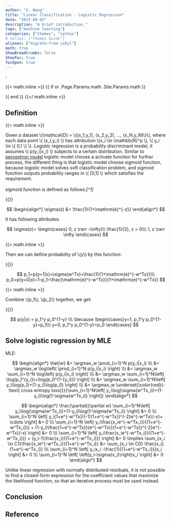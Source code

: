 ```yaml
---
author: "X. Wang"
title: "Linear Classification - Logistic Regression"
date: "2023-09-02"
description: "A brief introduction."
tags: ["machine learning"]
categories: ["themes", "syntax"]
# series: ["Themes Guide"]
aliases: ["migrate-from-jekyl"]
math: true
ShowBreadCrumbs: false
ShowToc: true
TocOpen: true
---
```


:                                                         

{{< math.inline >}}
{{ if or .Page.Params.math .Site.Params.math }}

<!-- KaTeX -->
<!-- <link rel="stylesheet" href="https://cdn.jsdelivr.net/npm/katex@0.11.1/dist/katex.min.css" integrity="sha384-zB1R0rpPzHqg7Kpt0Aljp8JPLqbXI3bhnPWROx27a9N0Ll6ZP/+DiW/UqRcLbRjq" crossorigin="anonymous">
<script defer src="https://cdn.jsdelivr.net/npm/katex@0.11.1/dist/katex.min.js" integrity="sha384-y23I5Q6l+B6vatafAwxRu/0oK/79VlbSz7Q9aiSZUvyWYIYsd+qj+o24G5ZU2zJz" crossorigin="anonymous"></script>
<script defer src="https://cdn.jsdelivr.net/npm/katex@0.11.1/dist/contrib/auto-render.min.js" integrity="sha384-kWPLUVMOks5AQFrykwIup5lo0m3iMkkHrD0uJ4H5cjeGihAutqP0yW0J6dpFiVkI" crossorigin="anonymous" onload="renderMathInElement(document.body);"></script> -->
<link rel="stylesheet" href="https://cdn.jsdelivr.net/npm/katex@0.16.8/dist/katex.min.css" integrity="sha384-GvrOXuhMATgEsSwCs4smul74iXGOixntILdUW9XmUC6+HX0sLNAK3q71HotJqlAn" crossorigin="anonymous">

<!-- The loading of KaTeX is deferred to speed up page rendering -->
<script defer src="https://cdn.jsdelivr.net/npm/katex@0.16.8/dist/katex.min.js" integrity="sha384-cpW21h6RZv/phavutF+AuVYrr+dA8xD9zs6FwLpaCct6O9ctzYFfFr4dgmgccOTx" crossorigin="anonymous"></script>

<!-- To automatically render math in text elements, include the auto-render extension: -->
<script defer src="https://cdn.jsdelivr.net/npm/katex@0.16.8/dist/contrib/auto-render.min.js" integrity="sha384-+VBxd3r6XgURycqtZ117nYw44OOcIax56Z4dCRWbxyPt0Koah1uHoK0o4+/RRE05" crossorigin="anonymous"
    onload="renderMathInElement(document.body);"></script>
{{ end }}
{{</ math.inline >}}

<style>
    /* Set the font size of all math elements to 16px */
    .katex {
        font-size: 16px !important;
    }
</style>
## Definition

{{< math.inline >}}
<p>
Given a dataset \(\mathcal{D} = \{(x_1,y_1), (x_2,y_2), ..., (x_N,y_N)\}\), where each data point \( (x_i,y_i) \) has attribution \(x_i \in \mathbb{R}^p \), \( y_i \in \{ 0,1 \} \). Logistic regression is a probability discriminant model, it assumes \( p(y_i|x_i) \) subjects to a certain distribution. Similar to <a href="https://tirmisula.github.io/posts/perceptron/">perceptron model</a> logistic model choose a activate function for further process, the different thing is that logistic model choose sigmoid function, because logistic model solves soft classification problem, and sigmoid function outputs probability ranges in \( [0,1] \) which satisfies the requirement.
<br/>
<br/>
sigmoid function is defined as follows:<cite>[^1]</cite>
</p>
{{</ math.inline >}}

$$
\begin{align*}
\sigma(z) &= \frac{1}{1+\mathrm{e}^{-z}}
\end{align*}
$$

It has following attributes:

$$
\sigma(z)=
\begin{cases}
0, z \rarr -\infty\\\
\frac{1}{2}, z = 0\\\
1, z \rarr \infty
\end{cases}
$$

 
 {{< math.inline >}}
<p>
Then we can define probability of \(y\) by this function:
</p>
{{</ math.inline >}}

$$
p_1=p(y=1|x)=\sigma(w^Tx)=\frac{1}{1+\mathrm{e}^{-w^Tx}}\\\
p_0=p(y=0|x)=1-p_1=\frac{\mathrm{e}^{-w^Tx}}{1+\mathrm{e}^{-w^Tx}}
$$

{{< math.inline >}}
<p>
Combine \(p_1\), \(p_2\) together, we get:
</p>
{{</ math.inline >}}

$$
p(y|x) = p_1^y p_0^{1-y} \\\
\because
\begin{cases}y=1, p_1^y p_0^{1-y}=p_1\\\
y=0, p_1^y p_0^{1-y}=p_0
\end{cases}
$$

## Solve logistic regression by MLE

MLE:

$$
\begin{align*}
\hat{w} &= \argmax_w \prod_{i=1}^N p(y_i|x_i) \\\
&= \argmax_w \log\left( \prod_{i=1}^N p(y_i|x_i) \right) \\\
&= \argmax_w \sum_{i=1}^N \log\left( p(y_i|x_i) \right) \\\
&= \argmax_w \sum_{i=1}^N\left[ \log(p_1^{y_i})+\log(p_0^{1-{y_i}}) \right] \\\
&= \argmax_w \sum_{i=1}^N\left[ y_i\log(p_1)+(1-y_i)\log(p_0) \right] \\\
&= \argmax_w \underset{\color{red}{-\text{ cross entropy loss}}}{\sum_{i=1}^N\left[ y_i\log(\sigma(w^Tx_i))+(1-y_i)\log(1-\sigma(w^Tx_i)) \right]}
\end{align*}
$$

$$
\begin{align*}
\frac{\partial}{\partial w} \sum_{i=1}^N\left[ y_i\log(\sigma(w^Tx_i))+(1-y_i)\log(1-\sigma(w^Tx_i)) \right] &= 0 \\\
\sum_{i=1}^N \left[ y_i(1+e^{-w^Tx})(-1)(1+e^{-w^Tx})^{-2}e^{-w^Tx}(-x)+ \cdots \right] &= 0 \\\
\sum_{i=1}^N \left[ y_i\frac{x_ie^{-w^Tx_i}}{(1+e^{-w^Tx_i})} + (1-y_i)\frac{1+e^{-w^Tx}}{e^{-w^Tx}}(1+e^{-w^Tx})^{-2}e^{-w^Tx}(-x) \right] &= 0 \\\
\sum_{i=1}^N \left[ y_i\frac{x_ie^{-w^Tx_i}}{(1+e^{-w^Tx_i})} + (y_i-1)\frac{x_i}{(1+e^{-w^Tx_i})} \right] &= 0 \implies
\sum_{x_i \in C1}\frac{x_ie^{-w^Tx_i}}{1+e^{-w^Tx_i}} &= \sum_{x_i \in C0} \frac{x_i}{1+e^{-w^Tx_i}} \\\
\sum_{i=1}^N \left[ y_ix_i -\frac{1}{(1+e^{-w^Tx_i})}x_i \right]  &= 0 \\\
\sum_{i=1}^N \left[ \left(y_i-\sigma(x_i)\right)x_i \right] &= 0
\end{align*}
$$

Unlike linear regression with normally distributed residuals, it is not possible to find a closed-form expression for the coefficient values that maximize the likelihood function, so that an iterative process must be used instead.

## Conclusion


## Reference

[^1]: From [video](https://www.bilibili.com/video/BV1aE411o7qd?p=14).
[^2]: From [source](https://www.math.uwaterloo.ca/~hwolkowi/matrixcookbook.pdf).